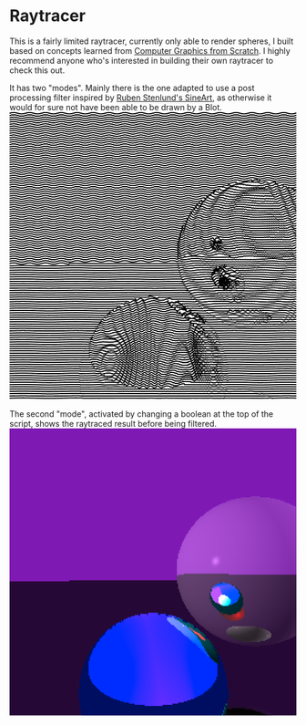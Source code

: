 # Raytracer

This is a fairly limited raytracer, currently only able to render spheres, I built based on concepts learned from [Computer Graphics from Scratch](https://gabrielgambetta.com/computer-graphics-from-scratch/). I highly recommend anyone who's interested in building their own raytracer to check this out.

It has two "modes". Mainly there is the one adapted to use a post processing filter inspired by [Ruben Stenlund's SineArt](https://blot.hackclub.com/editor?src=https://raw.githubusercontent.com/hackclub/blot/main/art/SineArt-Ruben/index.js), as otherwise it would for sure not have been able to be drawn by a Blot.
![SinArt](./snapshots/img.png)

The second "mode", activated by changing a boolean at the top of the script, shows the raytraced result before being filtered.
![Raytrace](./snapshots/img1.png)
